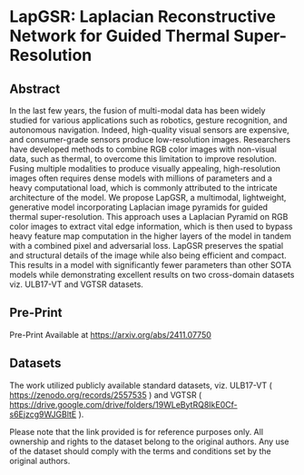 # LapGSR: Laplacian Reconstructive Network for Guided Thermal Super-Resolution

## Abstract
In the last few years, the fusion of multi-modal data has been widely studied for various applications such as robotics, gesture recognition, and autonomous navigation. Indeed, high-quality visual sensors are expensive, and consumer-grade sensors produce low-resolution images. Researchers have developed methods to combine RGB color images with non-visual data, such as thermal, to overcome this limitation to improve resolution. Fusing multiple modalities to produce visually appealing, high-resolution images often requires dense models with millions of parameters and a heavy computational load, which is commonly attributed to the intricate architecture of the model.
We propose LapGSR, a multimodal, lightweight, generative model incorporating Laplacian image pyramids for guided thermal super-resolution. This approach uses a Laplacian Pyramid on RGB color images to extract vital edge information, which is then used to bypass heavy feature map computation in the higher layers of the model in tandem with a combined pixel and adversarial loss. LapGSR preserves the spatial and structural details of the image while also being efficient and compact. This results in a model with significantly fewer parameters than other SOTA models while demonstrating excellent results on two cross-domain datasets viz. ULB17-VT and VGTSR datasets.

## Pre-Print
Pre-Print Available at https://arxiv.org/abs/2411.07750 

## Datasets
The work utilized publicly available standard datasets, viz. ULB17-VT ( https://zenodo.org/records/2557535 )  and VGTSR ( https://drive.google.com/drive/folders/19WLeBytRQ8IkE0Cf-s6Ejzcg9WJGBltE ). 

Please note that the link provided is for reference purposes only. All ownership and rights to the dataset belong to the original authors. Any use of the dataset should comply with the terms and conditions set by the original authors.

